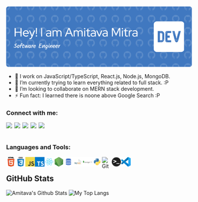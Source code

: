 ![Header](./github-header-image.png)

- 🔭 I work on JavaScript/TypeScript, React.js, Node.js, MongoDB.
- 🌱 I’m currently trying to learn everything related to full stack. :P
- 👯 I’m looking to collaborate on MERN stack development.
- ⚡ Fun fact: I learned there is noone above Google Search :P

### Connect with me:
[<img align="left" width="22px" src="https://img.icons8.com/?size=512&id=52539&format=png" />][github]
[<img align="left" width="22px" src="https://cdn.worldvectorlogo.com/logos/linkedin-icon.svg" />][linkedin]
[<img align="left" width="22px" src="https://upload.wikimedia.org/wikipedia/commons/thumb/b/b9/2023_Facebook_icon.svg/600px-2023_Facebook_icon.svg.png?20231011122028" />][facebook]
[<img align="left" width="22px" src="https://i.pinimg.com/originals/83/08/ff/8308ff13effc2f0b1d64b6a08a618be8.png" />][instagram]
[<img align="left" width="22px" src="https://static.cdnlogo.com/logos/t/84/telegram.svg" />][telegram]

<br />
<br />

### Languages and Tools:

<img align="left" alt="HTML5" width="26px" src="https://raw.githubusercontent.com/github/explore/80688e429a7d4ef2fca1e82350fe8e3517d3494d/topics/html/html.png" />
<img align="left" alt="CSS3" width="26px" src="https://raw.githubusercontent.com/github/explore/80688e429a7d4ef2fca1e82350fe8e3517d3494d/topics/css/css.png" />
<img align="left" alt="JavaScript" width="26px" src="https://raw.githubusercontent.com/github/explore/80688e429a7d4ef2fca1e82350fe8e3517d3494d/topics/javascript/javascript.png" />
<img align="left" alt="TypeScript" width="26px" src="https://raw.githubusercontent.com/github/explore/80688e429a7d4ef2fca1e82350fe8e3517d3494d/topics/typescript/typescript.png" />
<img align="left" alt="React" width="26px" src="https://raw.githubusercontent.com/github/explore/80688e429a7d4ef2fca1e82350fe8e3517d3494d/topics/react/react.png" />
<img align="left" alt="Node.js" width="26px" src="https://raw.githubusercontent.com/github/explore/80688e429a7d4ef2fca1e82350fe8e3517d3494d/topics/nodejs/nodejs.png" />
<img align="left" alt="SQL" width="26px" src="https://raw.githubusercontent.com/github/explore/80688e429a7d4ef2fca1e82350fe8e3517d3494d/topics/sql/sql.png" />
<img align="left" alt="MySQL" width="26px" src="https://raw.githubusercontent.com/github/explore/80688e429a7d4ef2fca1e82350fe8e3517d3494d/topics/mysql/mysql.png" />
<img align="left" alt="MongoDB" width="26px" src="https://raw.githubusercontent.com/github/explore/80688e429a7d4ef2fca1e82350fe8e3517d3494d/topics/mongodb/mongodb.png" />
<img align="left" alt="Python" width="26px" src="https://raw.githubusercontent.com/github/explore/80688e429a7d4ef2fca1e82350fe8e3517d3494d/topics/python/python.png" />
<img align="left" alt="Git" width="26px" src="https://upload.wikimedia.org/wikipedia/commons/thumb/3/3f/Git_icon.svg/480px-Git_icon.svg.png" />
<img align="left" alt="Terminal" width="26px" src="https://raw.githubusercontent.com/github/explore/80688e429a7d4ef2fca1e82350fe8e3517d3494d/topics/terminal/terminal.png" />
<img align="left" alt="Visual Studio Code" width="26px" src="https://raw.githubusercontent.com/github/explore/80688e429a7d4ef2fca1e82350fe8e3517d3494d/topics/visual-studio-code/visual-studio-code.png" />

<br />

 ## GitHub Stats
 
 ![Amitava's Github Stats](https://github-readme-stats.vercel.app/api?username=amitava123&show_icons=true&include_all_commits=true&count_private=true&hide_border=true")
 ![My Top Langs](https://github-readme-stats.vercel.app/api/top-langs/?username=amitava123&layout=compact&hide_border=true&exclude_repo=android_device_xiaomi_raphael,android_kernel_xiaomi_onc,android_device_xiaomi_onc,X00PD_ims,android_device_asus_X00PD,android_vendor_xiaomi_onc,android_device_yu_lettuce,android_kernel_cyanogen_msm8916,android_vendor_yu,device_xiaomi_onc-twrp,rom_building_system_setup,android_device_xiaomi_onc-twrp,android_device_xiaomi_msm8956-common,android_kernel_xiaomi_msm8956,android_device_xiaomi_kenzo,android_vendor_xiaomi)

[github]: https://github.com/Amitava123
[facebook]: https://www.facebook.com/amitava.mitra.786
[linkedin]: https://www.linkedin.com/in/amitava-mitra/
[instagram]: https://www.instagram.com/me.mr_mitra/
[telegram]: https://t.me/Amitava123/

